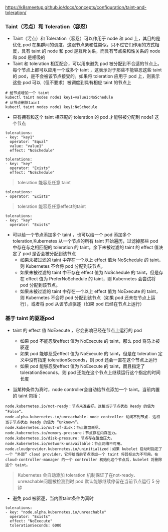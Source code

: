 https://k8smeetup.github.io/docs/concepts/configuration/taint-and-toleration/

### Taint（污点）和 Toleration（容忍）
* Taint（污点）和 Toleration（容忍）可以作用于 node 和 pod 上，其目的是优化 pod 在集群间的调度，这跟节点亲和性类似，只不过它们作用的方式相反，具有 taint 的 node 和 pod 是互斥关系，而具有节点亲和性关系的 node 和 pod 是相吸的
* Taint 和 toleration 相互配合，可以用来避免 pod 被分配到不合适的节点上。每个节点上都可以应用一个或多个 taint ，这表示对于那些不能容忍这些 taint 的 pod，是不会被该节点接受的。如果将 toleration 应用于 pod 上，则表示这些 pod 可以（但不要求）被调度到具有相应 taint 的节点上


```
# 给节点增加一个 taint
kubectl taint nodes node1 key1=value1:NoSchedule
# 从节点删除taint
kubectl taint nodes node1 key1:NoSchedule
```
* 只有拥有和这个 taint 相匹配的 toleration 的 pod 才能够被分配到 node1 这个节点
```
tolerations:
- key: "key1"
  operator: "Equal"
  value: "value1"
  effect: "NoSchedule"
```
```
tolerations:
- key: "key"
  operator: "Exists"
  effect: "NoSchedule"
```

>toleration 能容忍任意 taint
```
tolerations:
- operator: "Exists"
```
>toleration 能容忍任意effect的taint
```
tolerations:
- key: "key"
  operator: "Exists"
```

* 可以给一个节点添加多个 taint ，也可以给一个 pod 添加多个 toleration,Kubernetes 从一个节点的所有 taint 开始遍历，过滤掉那些 pod 中存在与之相匹配的 toleration 的 taint。余下未被过滤的 taint 的 effect 值决定了 pod 是否会被分配到该节点
  - 如果未被过滤的 taint 中存在一个以上 effect 值为 NoSchedule 的 taint，则 Kubernetes 不会将 pod 分配到该节点。
  - 如果未被过滤的 taint 中不存在 effect 值为 NoSchedule 的 taint，但是存在 effect 值为 PreferNoSchedule 的 taint，则 Kubernetes 会尝试将 pod 分配到该节点。
  - 如果未被过滤的 taint 中存在一个以上 effect 值为 NoExecute 的 taint，则 Kubernetes 不会将 pod 分配到该节点（如果 pod 还未在节点上运行），或者将 pod 从该节点驱逐（如果 pod 已经在节点上运行）



### 基于 taint 的驱逐pod
* taint 的 effect 值 NoExecute ，它会影响已经在节点上运行的 pod
  - 如果 pod 不能忍受effect 值为 NoExecute 的 taint，那么 pod 将马上被驱逐
  - 如果 pod 能够忍受effect 值为 NoExecute 的 taint，但是在 toleration 定义中没有指定 tolerationSeconds，则 pod 还会一直在这个节点上运行
  - 如果 pod 能够忍受effect 值为 NoExecute 的 taint，而且指定了 tolerationSeconds，则 pod 还能在这个节点上继续运行这个指定的时间长度
  
* 当某种条件为真时，node controller会自动给节点添加一个 taint。当前内置的 taint 包括：
```
node.kubernetes.io/not-ready：节点未准备好。这相当于节点状态 Ready 的值为 “False“。
node.alpha.kubernetes.io/unreachable：node controller 访问不到节点. 这相当于节点状态 Ready 的值为 “Unknown“。
node.kubernetes.io/out-of-disk：节点磁盘耗尽。
node.kubernetes.io/memory-pressure：节点存在内存压力。
node.kubernetes.io/disk-pressure：节点存在磁盘压力。
node.kubernetes.io/network-unavailable：节点网络不可用。
node.cloudprovider.kubernetes.io/uninitialized：如果 kubelet 启动时指定了一个 “外部” cloud provider，它将给当前节点添加一个 taint 将其标志为不可用。在 cloud-controller-manager 的一个 controller 初始化这个节点后，kubelet 将删除这个 taint。
```
>Kubernetes 会自动添加 toleration 机制保证了在not-ready、unreachable问题被检测到时 pod 默认能够继续停留在当前节点运行 5 分钟
* 避免 pod 被驱逐，当内置taint条件为真时
```
tolerations:
- key: "node.alpha.kubernetes.io/unreachable"
  operator: "Exists"
  effect: "NoExecute"
  tolerationSeconds: 6000
```